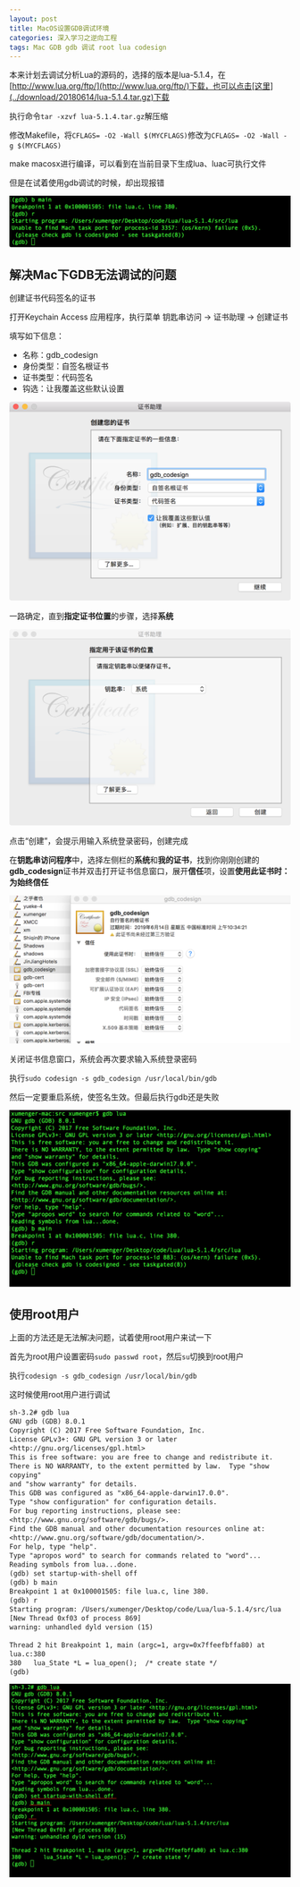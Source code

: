```yaml
---
layout: post
title: MacOS设置GDB调试环境
categories: 深入学习之逆向工程
tags: Mac GDB gdb 调试 root lua codesign
---
```


本来计划去调试分析Lua的源码的，选择的版本是lua-5.1.4，在[http://www.lua.org/ftp/](http://www.lua.org/ftp/)下载，也可以点击[这里](../download/20180614/lua-5.1.4.tar.gz)下载

执行命令`tar -xzvf lua-5.1.4.tar.gz`解压缩

修改Makefile，将`CFLAGS= -O2 -Wall $(MYCFLAGS)`修改为`CFLAGS= -O2 -Wall -g $(MYCFLAGS)`

make macosx进行编译，可以看到在当前目录下生成lua、luac可执行文件

但是在试着使用gdb调试的时候，却出现报错

![](../media/image/2018-06-14/01.png)

## 解决Mac下GDB无法调试的问题

创建证书代码签名的证书

打开Keychain Access 应用程序，执行菜单 钥匙串访问 -> 证书助理 -> 创建证书

填写如下信息：

* 名称：gdb_codesign
* 身份类型：自签名根证书
* 证书类型：代码签名
* 钩选：让我覆盖这些默认设置

![](../media/image/2018-06-14/02.png)

一路确定，直到**指定证书位置**的步骤，选择**系统**

![](../media/image/2018-06-14/03.png)

点击“创建”，会提示用输入系统登录密码，创建完成

在**钥匙串访问程序**中，选择左侧栏的**系统**和**我的证书**，找到你刚刚创建的**gdb_codesign**证书并双击打开证书信息窗口，展开**信任**项，设置**使用此证书时：**为**始终信任**

![](../media/image/2018-06-14/04.png)

关闭证书信息窗口，系统会再次要求输入系统登录密码

执行`sudo codesign -s gdb_codesign /usr/local/bin/gdb`

然后一定要重启系统，使签名生效。但最后执行gdb还是失败

![](../media/image/2018-06-14/05.png)

## 使用root用户

上面的方法还是无法解决问题，试着使用root用户来试一下

首先为root用户设置密码`sudo passwd root`，然后`su`切换到root用户

执行`codesign -s gdb_codesign /usr/local/bin/gdb`

这时候使用root用户进行调试

```
sh-3.2# gdb lua
GNU gdb (GDB) 8.0.1
Copyright (C) 2017 Free Software Foundation, Inc.
License GPLv3+: GNU GPL version 3 or later <http://gnu.org/licenses/gpl.html>
This is free software: you are free to change and redistribute it.
There is NO WARRANTY, to the extent permitted by law.  Type "show copying"
and "show warranty" for details.
This GDB was configured as "x86_64-apple-darwin17.0.0".
Type "show configuration" for configuration details.
For bug reporting instructions, please see:
<http://www.gnu.org/software/gdb/bugs/>.
Find the GDB manual and other documentation resources online at:
<http://www.gnu.org/software/gdb/documentation/>.
For help, type "help".
Type "apropos word" to search for commands related to "word"...
Reading symbols from lua...done.
(gdb) set startup-with-shell off
(gdb) b main
Breakpoint 1 at 0x100001505: file lua.c, line 380.
(gdb) r
Starting program: /Users/xumenger/Desktop/code/Lua/lua-5.1.4/src/lua 
[New Thread 0xf03 of process 869]
warning: unhandled dyld version (15)

Thread 2 hit Breakpoint 1, main (argc=1, argv=0x7ffeefbffa80) at lua.c:380
380	  lua_State *L = lua_open();  /* create state */
(gdb) 
```

![](../media/image/2018-06-14/06.png)

